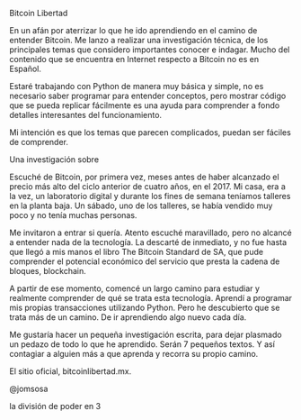 Bitcoin Libertad

En un afán por aterrizar lo que he ido aprendiendo en el camino de entender Bitcoin. Me lanzo a realizar una investigación técnica, de los principales temas que considero importantes conocer e indagar. Mucho del contenido que se encuentra en Internet respecto a Bitcoin no es en Español.

Estaré trabajando con Python de manera muy básica y simple, no es necesario saber programar para entender conceptos, pero mostrar código que se pueda replicar fácilmente es una ayuda para comprender a fondo detalles interesantes del funcionamiento. 

Mi intención es que los temas que parecen complicados, puedan ser fáciles de comprender.


Una investigación sobre 



Escuché de Bitcoin, por primera vez, meses antes de haber alcanzado el precio más alto del ciclo anterior de cuatro años, en el 2017. Mi casa, era a la vez, un laboratorio digital y durante los fines de semana teníamos talleres en la planta baja. Un sábado, uno de los talleres, se había vendido muy poco y no tenía muchas personas.

Me invitaron a entrar si quería. Atento escuché maravillado, pero no alcancé a entender nada de la tecnología. La descarté de inmediato, y no fue hasta que llegó a mis manos el libro The Bitcoin Standard de SA, que pude comprender el potencial económico del servicio que presta la cadena de bloques, blockchain.

A partir de ese momento, comencé un largo camino para estudiar y realmente comprender de qué se trata esta tecnología. Aprendí a programar mis propias transacciones utilizando Python. Pero he descubierto que se trata más de un camino. De ir aprendiendo algo nuevo cada día. 

Me gustaría hacer un pequeña investigación escrita, para dejar plasmado un pedazo de todo lo que he aprendido. Serán 7 pequeños textos. Y así contagiar a alguien más a que aprenda y recorra su propio camino.

El sitio oficial, bitcoinlibertad.mx.

@jomsosa


la división de poder en 3